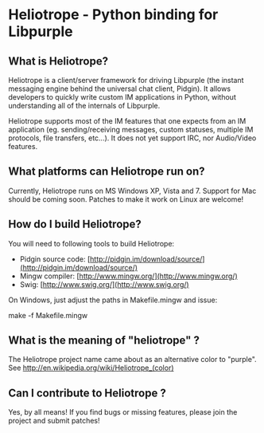 # Heliotrope - Python binding for Libpurple

## What is Heliotrope?

Heliotrope is a client/server framework for driving Libpurple (the instant messaging engine behind the universal chat client, Pidgin).
It allows developers to quickly write custom IM applications in Python, without understanding all of the internals of Libpurple.

Heliotrope supports most of the IM features that one expects from an IM application (eg. sending/receiving messages, custom statuses,
multiple IM protocols, file transfers, etc...).  It does not yet support IRC, nor Audio/Video features.

## What platforms can Heliotrope run on?

Currently, Heliotrope runs on MS Windows XP, Vista and 7.  Support for Mac should be coming soon.  Patches to make it work on Linux
are welcome!

## How do I build Heliotrope?

You will need to following tools to build Heliotrope:

- Pidgin source code: [http://pidgin.im/download/source/](http://pidgin.im/download/source/)
- Mingw compiler: [http://www.mingw.org/](http://www.mingw.org/)
- Swig: [http://www.swig.org/](http://www.swig.org/)

On Windows, just adjust the paths in Makefile.mingw and issue:

  make -f Makefile.mingw

## What is the meaning of "heliotrope" ?

The Heliotrope project name came about as an alternative color to "purple". See http://en.wikipedia.org/wiki/Heliotrope_(color)

## Can I contribute to Heliotrope ?

Yes, by all means! If you find bugs or missing features, please join the project and submit patches!

